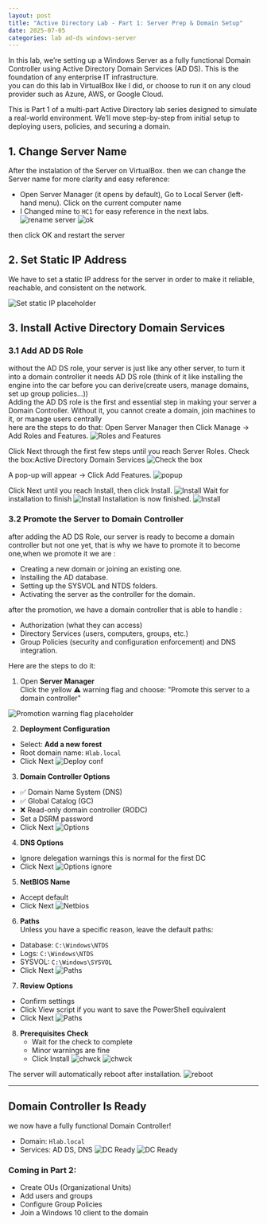 ```yaml
---
layout: post
title: "Active Directory Lab - Part 1: Server Prep & Domain Setup"
date: 2025-07-05
categories: lab ad-ds windows-server
---
```


In this lab, we’re setting up a Windows Server as a fully functional Domain Controller using Active Directory Domain Services (AD DS). This is the foundation of any enterprise IT infrastructure.  
you can do this lab in VirtualBox like I did, or choose to run it on any cloud provider such as Azure, AWS, or Google Cloud.  

This is Part 1 of a multi-part Active Directory lab series designed to simulate a real-world environment. We’ll move step-by-step from initial setup to deploying users, policies, and securing a domain.

## 1. Change Server Name

After the instalation of the Server on VirtualBox. then we can change the Server name for more clarity and easy reference:

- Open Server Manager (it opens by default), Go to Local Server (left-hand menu). Click on the current computer name  
- I Changed mine to `HC1` for easy reference in the next labs. 
![rename server ](/Uploads/Images/1.PNG)
![ok](/Uploads/Images/2.PNG)

then click OK and restart the server


## 2. Set Static IP Address

We have to set a static IP address for the server in order to make it reliable, reachable, and consistent on the network.

![Set static IP placeholder](/Uploads/Images/3.PNG)

## 3. Install Active Directory Domain Services

### 3.1 Add AD DS Role

without the AD DS role, your server is just like any other server, to turn it into a domain controller it needs AD DS role (think of it like installing the engine into the car before you can derive(create users, manage domains, set up group policies…))  
Adding the AD DS role is the first and essential step in making your server a Domain Controller. Without it, you cannot create a domain, join machines to it, or manage users centrally  
here are the steps to do that:
Open Server Manager then Click Manage → Add Roles and Features. 
![Roles and Features](/Uploads/Images/4.PNG)

Click Next through the first few steps until you reach Server Roles.
Check the box:Active Directory Domain Services
![Check the box](/Uploads/Images/5.PNG)

A pop-up will appear → Click Add Features.
![popup](/Uploads/Images/6.PNG)

Click Next until you reach Install, then click Install.
![Install](/Uploads/Images/7.PNG)
Wait for installation to finish
![Install](/Uploads/Images/8.PNG)
Installation is now finished.
![Install](/Uploads/Images/9.PNG)

### 3.2 Promote the Server to Domain Controller

after adding the AD DS Role, our server is ready to become a domain controller but not one yet, that is why we have to promote it to become one,when we promote it we are : 
- Creating a new domain or joining an existing one.
- Installing the AD database.
- Setting up the SYSVOL and NTDS folders.
- Activating the server as the controller for the domain. 

after the promotion, we have a domain controller that is able to handle :  
- Authorization (what they can access)
- Directory Services (users, computers, groups, etc.)
- Group Policies (security and configuration enforcement) and DNS integration.  

Here are the steps to do it:

1. Open **Server Manager**  
   Click the yellow ⚠ warning flag and choose:  "Promote this server to a domain controller"

![Promotion warning flag placeholder](/Uploads/Images/10.PNG)

2. **Deployment Configuration**  
- Select: **Add a new forest**
- Root domain name: `Hlab.local`
- Click Next
![Deploy conf](/Uploads/Images/11.PNG)

3. **Domain Controller Options**  
- ✅ Domain Name System (DNS)
- ✅ Global Catalog (GC)
- ❌ Read-only domain controller (RODC)
- Set a DSRM password
- Click Next
![Options](/Uploads/Images/12.PNG)

4. **DNS Options**  
- Ignore delegation warnings this is normal for the first DC
- Click Next
![Options ignore](/Uploads/Images/13.PNG)

5. **NetBIOS Name**  
- Accept default
- Click Next
![Netbios](/Uploads/Images/14.PNG)

6. **Paths**  
Unless you have a specific reason, leave the default paths:  
- Database: `C:\Windows\NTDS`
- Logs: `C:\Windows\NTDS`
- SYSVOL: `C:\Windows\SYSVOL`
- Click Next
![Paths](/Uploads/Images/15.PNG)

7. **Review Options**  
- Confirm settings
- Click View script if you want to save the PowerShell equivalent
- Click Next
![Paths](/Uploads/Images/16.PNG)


8. **Prerequisites Check**
   - Wait for the check to complete
   - Minor warnings are fine
   - Click Install
![chwck](/Uploads/Images/17.PNG)
![chwck](/Uploads/Images/19.PNG)

The server will automatically reboot after installation.
![reboot](/Uploads/Images/20.PNG)


---

## Domain Controller Is Ready

we now have a fully functional Domain Controller!

- Domain: `Hlab.local`
- Services: AD DS, DNS
![DC Ready](/Uploads/Images/21.PNG)
![DC Ready](/Uploads/Images/22.PNG)

### Coming in Part 2:
- Create OUs (Organizational Units)
- Add users and groups
- Configure Group Policies
- Join a Windows 10 client to the domain
